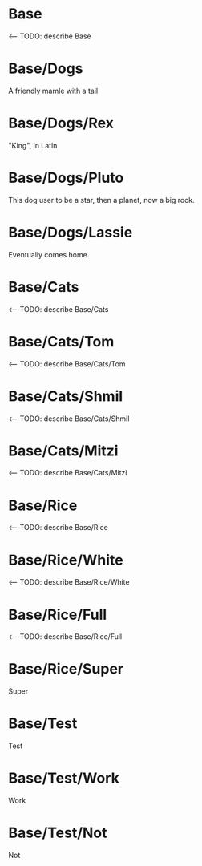 # Base
<-- TODO: describe Base

# Base/Dogs
A friendly mamle with a tail

# Base/Dogs/Rex
"King", in Latin

# Base/Dogs/Pluto
This dog user to be a star, then a planet, now a big rock.

# Base/Dogs/Lassie
Eventually comes home.

# Base/Cats
<-- TODO: describe Base/Cats

# Base/Cats/Tom
<-- TODO: describe Base/Cats/Tom

# Base/Cats/Shmil
<-- TODO: describe Base/Cats/Shmil

# Base/Cats/Mitzi
<-- TODO: describe Base/Cats/Mitzi

# Base/Rice
<-- TODO: describe Base/Rice

# Base/Rice/White
<-- TODO: describe Base/Rice/White

# Base/Rice/Full
<-- TODO: describe Base/Rice/Full

# Base/Rice/Super
Super


# Base/Test
Test


# Base/Test/Work
Work


# Base/Test/Not
Not


